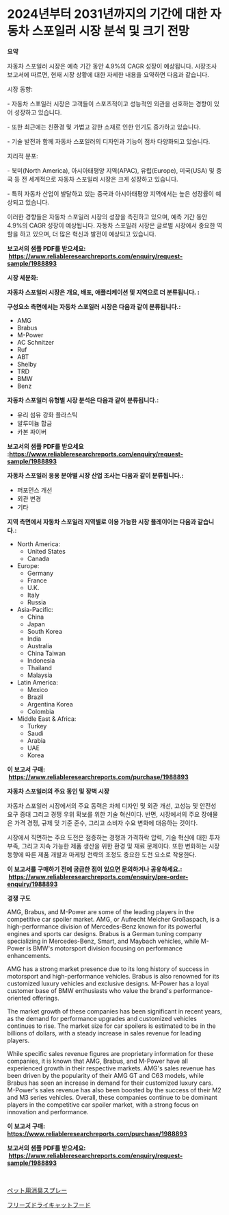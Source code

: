 <p><h1>2024년부터 2031년까지의 기간에 대한 자동차 스포일러 시장 분석 및 크기 전망</h1></p><p><strong>요약</strong></p>
<p><p>자동차 스포일러 시장은 예측 기간 동안 4.9%의 CAGR 성장이 예상됩니다. 시장조사 보고서에 따르면, 현재 시장 상황에 대한 자세한 내용을 요약하면 다음과 같습니다.</p><p>시장 동향:</p><p>- 자동차 스포일러 시장은 고객들이 스포츠적이고 성능적인 외관을 선호하는 경향이 있어 성장하고 있습니다. </p><p>- 또한 최근에는 친환경 및 가볍고 강한 소재로 인한 인기도 증가하고 있습니다.</p><p>- 기술 발전과 함께 자동차 스포일러의 디자인과 기능이 점차 다양화되고 있습니다.</p><p>지리적 분포:</p><p>- 북미(North America), 아시아태평양 지역(APAC), 유럽(Europe), 미국(USA) 및 중국 등 전 세계적으로 자동차 스포일러 시장은 크게 성장하고 있습니다.</p><p>- 특히 자동차 산업이 발달하고 있는 중국과 아시아태평양 지역에서는 높은 성장률이 예상되고 있습니다.</p><p>이러한 경향들은 자동차 스포일러 시장의 성장을 촉진하고 있으며, 예측 기간 동안 4.9%의 CAGR 성장이 예상됩니다. 자동차 스포일러 시장은 글로벌 시장에서 중요한 역할을 하고 있으며, 더 많은 혁신과 발전이 예상되고 있습니다.</p></p>
<p><strong>보고서의 샘플 PDF를 받으세요: &nbsp;<a href="https://www.reliableresearchreports.com/enquiry/request-sample/1988893">https://www.reliableresearchreports.com/enquiry/request-sample/1988893</a></strong></p>
<p><strong>시장 세분화:</strong></p>
<p><strong> 자동차 스포일러 시장은 개요, 배포, 애플리케이션 및 지역으로 더 분류됩니다. :</strong></p>
<p><strong>구성요소 측면에서는 자동차 스포일러 시장은 다음과 같이 분류됩니다.:</strong></p>
<p><ul><li>AMG</li><li>Brabus</li><li>M-Power</li><li>AC Schnitzer</li><li>Ruf</li><li>ABT</li><li>Shelby</li><li>TRD</li><li>BMW</li><li>Benz</li></ul></p>
<p><strong> 자동차 스포일러 유형별 시장 분석은 다음과 같이 분류됩니다.:</strong></p>
<p><ul><li>유리 섬유 강화 플라스틱</li><li>알루미늄 합금</li><li>카본 파이버</li></ul></p>
<p><strong>보고서의 샘플 PDF를 받으세요 :<a href="https://www.reliableresearchreports.com/enquiry/request-sample/1988893">https://www.reliableresearchreports.com/enquiry/request-sample/1988893</a></strong></p>
<p><strong> 자동차 스포일러 응용 분야별 시장 산업 조사는 다음과 같이 분류됩니다.:</strong></p>
<p><ul><li>퍼포먼스 개선</li><li>외관 변경</li><li>기타</li></ul></p>
<p><strong>지역 측면에서 자동차 스포일러 지역별로 이용 가능한 시장 플레이어는 다음과 같습니다.:</strong></p>
<p><ul>
    <li>
        North America:
        <ul>
            <li>United States</li>
            <li>Canada</li>
        </ul>
    </li>
    <li>
        Europe:
        <ul>
            <li>Germany</li>
            <li>France</li>
            <li>U.K.</li>
            <li>Italy</li>
            <li>Russia</li>
        </ul>
    </li>
    <li>
        Asia-Pacific:
        <ul>
            <li>China</li>
            <li>Japan</li>
            <li>South Korea</li>
            <li>India</li>
            <li>Australia</li>
            <li>China Taiwan</li>
            <li>Indonesia</li>
            <li>Thailand</li>
            <li>Malaysia</li>
        </ul>
    </li>
    <li>
        Latin America:
        <ul>
            <li>Mexico</li>
            <li>Brazil</li>
            <li>Argentina Korea</li>
            <li>Colombia</li>
        </ul>
    </li>
    <li>
        Middle East & Africa:
        <ul>
            <li>Turkey</li>
            <li>Saudi</li>
            <li>Arabia</li>
            <li>UAE</li>
            <li>Korea</li>
        </ul>
    </li>
    </ul></p>
<p><strong>이 보고서 구매: &nbsp;<a href="https://www.reliableresearchreports.com/purchase/1988893">https://www.reliableresearchreports.com/purchase/1988893</a></strong></p>
<p><strong>자동차 스포일러의 주요 동인 및 장벽 시장</strong></p>
<p><p>자동차 스포일러 시장에서의 주요 동력은 차체 디자인 및 외관 개선, 고성능 및 안전성 요구 증대 그리고 경쟁 우위 확보를 위한 기술 혁신이다. 반면, 시장에서의 주요 장애물은 가격 경쟁, 규제 및 기준 준수, 그리고 소비자 수요 변화에 대응하는 것이다.</p><p>시장에서 직면하는 주요 도전은 점증하는 경쟁과 가격하락 압력, 기술 혁신에 대한 투자 부족, 그리고 지속 가능한 제품 생산을 위한 환경 및 재료 문제이다. 또한 변화하는 시장 동향에 따른 제품 개발과 마케팅 전략의 조정도 중요한 도전 요소로 작용한다.</p></p>
<p><strong>이 보고서를 구매하기 전에 궁금한 점이 있으면 문의하거나 공유하세요.: &nbsp;<a href="https://www.reliableresearchreports.com/enquiry/pre-order-enquiry/1988893">https://www.reliableresearchreports.com/enquiry/pre-order-enquiry/1988893</a></strong></p>
<p><strong>경쟁 구도</strong></p>
<p><p>AMG,  Brabus, and M-Power are some of the leading players in the competitive car spoiler market. AMG, or Aufrecht Melcher Großaspach, is a high-performance division of Mercedes-Benz known for its powerful engines and sports car designs. Brabus is a German tuning company specializing in Mercedes-Benz, Smart, and Maybach vehicles, while M-Power is BMW's motorsport division focusing on performance enhancements.</p><p>AMG has a strong market presence due to its long history of success in motorsport and high-performance vehicles. Brabus is also renowned for its customized luxury vehicles and exclusive designs. M-Power has a loyal customer base of BMW enthusiasts who value the brand's performance-oriented offerings.</p><p>The market growth of these companies has been significant in recent years, as the demand for performance upgrades and customized vehicles continues to rise. The market size for car spoilers is estimated to be in the billions of dollars, with a steady increase in sales revenue for leading players.</p><p>While specific sales revenue figures are proprietary information for these companies, it is known that AMG, Brabus, and M-Power have all experienced growth in their respective markets. AMG's sales revenue has been driven by the popularity of their AMG GT and C63 models, while Brabus has seen an increase in demand for their customized luxury cars. M-Power's sales revenue has also been boosted by the success of their M2 and M3 series vehicles. Overall, these companies continue to be dominant players in the competitive car spoiler market, with a strong focus on innovation and performance.</p></p>
<p><strong>이 보고서 구매: &nbsp; <a href="https://www.reliableresearchreports.com/purchase/1988893">https://www.reliableresearchreports.com/purchase/1988893</a></strong></p>
<p><strong>보고서의 샘플 PDF를 받으세요: &nbsp;<a href="https://www.reliableresearchreports.com/enquiry/request-sample/1988893">https://www.reliableresearchreports.com/enquiry/request-sample/1988893</a></strong><strong></strong></p>
<p>&nbsp;</p>
<p><p><a href="https://github.com/laurenreichert/Market-Research-Report-List-1/blob/main/188517612512.md">ペット用消臭スプレー</a></p><p><a href="https://github.com/RodHoppe07/Market-Research-Report-List-1/blob/main/494772612513.md">フリーズドライキャットフード</a></p></p>